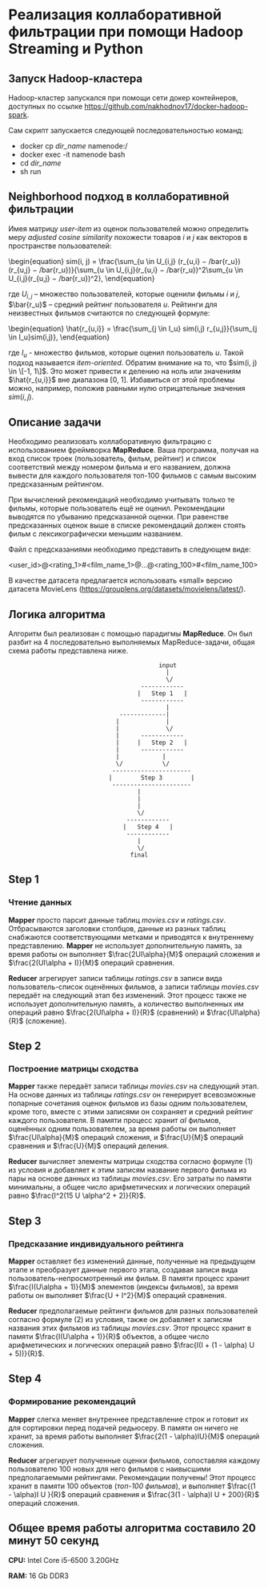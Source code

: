 # Реализация коллаборативной фильтрации при помощи Hadoop Streaming и Python

## Запуск Hadoop-кластера

Hadoop-кластер запускался при помощи сети докер контейнеров, доступных по ссылке
https://github.com/nakhodnov17/docker-hadoop-spark.

Сам скрипт запускается следующей последовательностью команд:
* docker cp _dir_name_ namenode:/
* docker exec -it namenode bash
* cd _dir_name_
* sh run

## Neighborhood подход в коллаборативной фильтрации

Имея матрицу *user-item* из оценок пользователей можно определить меру *adjusted cosine similarity* похожести товаров $i$ и $j$ как векторов в пространстве пользователей:

\begin{equation}
sim(i, j) = \frac{\sum_{u \in U_{i,j} (r_{u,i} − /bar{r_u})(r_{u,j} − /bar{r_u})}{\sum_{u \in U_{i,j}(r_{u,i} − /bar{r_u})^2\sum_{u \in U_{i,j}(r_{u,j} − /bar{r_u})^2},
\end{equation}

где $U_{i,j}$ – множество пользователей, которые оценили фильмы $i$ и $j$, $\bar{r_u}$ – средний рейтинг пользователя $u$. Рейтинги для неизвестных фильмов считаются по следующей формуле:

\begin{equation}
\hat{r_{u,i}} = \frac{\sum_{j \in I_u} sim(i,j) r_{u,j}}{\sum_{j \in I_u}sim(i,j)},
\end{equation}

где $I_u$ - множество фильмов, которые оценил пользователь $u$. Такой подход называется *item-oriented*. Обратим внимание на то, что $sim(i, j) \in \[-1, 1\]$. Это может привести к делению на ноль или значениям $\hat{r_{u,i}}$ вне диапазона \[0, 1\]. Избавиться от этой проблемы можно, например, положив равными нулю отрицательные значения $sim(i, j)$.

## Описание задачи

Необходимо реализовать коллаборативную фильтрацию с использованием фреймворка **MapReduce**. Ваша программа, получая на вход список троек (пользователь, фильм, рейтинг) и список соответствий между номером фильма и его названием, должна вывести для каждого пользователя топ-100 фильмов с самым высоким предсказанным рейтингом.

При вычислений рекомендаций необходимо учитывать только те фильмы, которые пользователь ещё не оценил. Рекомендации выводятся по убыванию предсказанной оценки. При равенстве предсказанных оценок выше в списке рекомендаций должен стоять фильм с лексикографически меньшим названием.

Файл с предсказаниями необходимо представить в следующем виде:

<user_id>@<rating_1>#<film_name_1>@...@<rating_100>#<film_name_100>

В качестве датасета предлагается использовать «small» версию датасета MovieLens (https://grouplens.org/datasets/movielens/latest/).

## Логика алгоритма

Алгоритм был реализован с помощью парадигмы **MapReduce**. Он был разбит на 4 последовательно выполняемых MapReduce-задачи, общая схема работы представлена ниже.

                                              input
                                                |
                                                \/
                                         ------------
                                        |   Step 1   |
                                         ------------
                                                |
                                   -------------|
                                  |             |
                                  |             \/
                                  |      ------------
                                  |     |   Step 2   |
                                  |      ------------
                                  |            |
                                  \/           \/
                                 ----------------------
                                |        Step 3        |
                                 ----------------------
                                        |
                                        |
                                        |
                                        \/
                                     ------------
                                    |   Step 4   |
                                     ------------
                                        |
                                        \/
                                      final

## Step 1

### Чтение данных

**Mapper** просто парсит данные таблиц *movies.csv* и *ratings.csv*. Отбрасываются заголовки столбцов, данные из разных таблиц снабжаются соответствующими метками и приводятся к внутреннему представлению. **Mapper** не использует дополнительную память, за время работы он выполняет $\frac{2UI\alpha}{M}$ операций сложения и $\frac{2(UI\alpha + I)}{M}$ операций сравнения.

**Reducer** агрегирует записи таблицы *ratings.csv* в записи вида пользователь-список оценённых фильмов, а записи таблицы *movies.csv* передаёт на следующий этап без изменений. Этот процесс также не использует дополнительную память, а количество выполненных им операций равно $\frac{2(UI\alpha + I)}{R}$ (сравнений) и $\frac{UI\alpha}{R}$ (сложение).

## Step 2

### Построение матрицы сходства

**Mapper** также передаёт записи таблицы *movies.csv* на следующий этап. На основе данных из таблицы *ratings.csv* он генерирует всевозможные попарные сочетания оценок фильмов из базы одним пользователем, кроме того, вместе с этими записями он сохраняет и средний рейтинг каждого пользователя. В памяти процесс хранит $\alpha I$ фильмов, оценённых одним пользователем, за время работы он выполняет $\frac{UI\alpha}{M}$ операций сложения, и $\frac{U}{M}$ операций сравнения и $\frac{U}{M}$ операций деления.

**Reducer** вычисляет элементы матрицы сходства согласно формуле $(1)$ из условия и добавляет к этим записям название первого фильма из пары на основе данных из таблицы *movies.csv*. Его затраты по памяти минимальны, а общее число арифметических и логических операций равно $\frac{I^2(15 U \alpha^2 + 2)}{R}$.

## Step 3

### Предсказание индивидуального рейтинга

**Mapper** оставляет без изменений данные, полученные на предыдущем этапе и преобразует данные первого этапа, создавая записи вида пользователь-непросмотренный им фильм. В памяти процесс хранит $\frac{I(U\alpha + 1)}{M}$ элементов (индексы фильмов), за время работы он выполняет $\frac{U + I^2}{M}$ операций сравнения.

**Reducer** предполагаемые рейтинги фильмов для разных пользователей согласно формуле $(2)$ из условия, также он добавляет к записям названия этих фильмов из таблицы *movies.csv*. Этот процесс хранит в памяти $\frac{I(U\alpha + 1)}{R}$ объектов, а общее число арифметических и логических операций равно $\frac{I(I + (1 - \alpha) U + 5))}{R}$.

## Step 4

### Формирование рекомендаций

**Mapper** слегка меняет внутреннее представление строк и готовит их для сортировки перед подачей редьюсеру. В памяти он ничего не хранит, за время работы выполняет $\frac{2(1 - \alpha)IU}{M}$ операций сложения.

**Reducer** агрегирует полученные оценки фильмов, сопоставляя каждому пользователю $100$ новых для него фильмов с наивысшими предполагаемыми рейтингами. Рекомендации получены!  Этот процесс хранит в памяти $100$ объектов (*топ-100 фильмов*), и выполняет $\frac{(1 - \alpha)I U }{R}$ операций сравнения и $\frac{3(1 - \alpha)I U + 200}{R}$ операций сложения.

## Общее время работы алгоритма составило 20 минут 50 секунд

**CPU:** Intel Core i5-6500 3.20GHz

**RAM:** 16 Gb DDR3 
